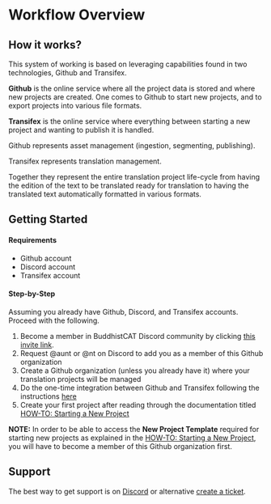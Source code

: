 # Workflow Overview

## How it works?

This system of working is based on leveraging capabilities found in two technologies, Github and Transifex.

**Github** is the online service where all the project data is stored and where new projects are created. One comes to Github to start new projects, and to export projects into various file formats. 

**Transifex** is the online service where everything between starting a new project and wanting to publish it is handled. 

Github represents asset management (ingestion, segmenting, publishing).

Transifex represents translation management. 

Together they represent the entire translation project life-cycle from having the edition of the text to be translated ready for translation to having the translated text automatically formatted in various formats.

## Getting Started

#### Requirements

- Github account
- Discord account
- Transifex account

#### Step-by-Step

Assuming you already have Github, Discord, and Transifex accounts. Proceed with the following.

1) Become a member in BuddhistCAT Discord community by clicking [this invite link](https://discord.gg/4auZVfCEkU).
2) Request @aunt or @nt on Discord to add you as a member of this Github organization
3) Create a Github organization (unless you already have it) where your translation projects will be managed
4) Do the one-time integration between Github and Transifex following the instructions [here](https://github.com/apps/transifex-integration)
5) Create your first project after reading through the documentation titled [HOW-TO: Starting a New Project](https://github.com/BuddhistCAT/New-Project-Template/blob/main/documentation/README.md)

**NOTE:** In order to be able to access the **New Project Template** required for starting new projects as explained in the [HOW-TO: Starting a New Project](https://github.com/BuddhistCAT/New-Project-Template/blob/main/documentation/README.md), you will have to become a member of this Github organization first. 

## Support

The best way to get support is on [Discord](https://discord.gg/4auZVfCEkU) or alternative [create a ticket](https://github.com/BuddhistCAT/Home/issues/new/choose).
